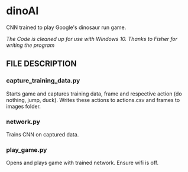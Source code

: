 # dinoAI
CNN trained to play Google's dinosaur run game.

*The Code is cleaned up for use with Windows 10. Thanks to Fisher for writing the program*

## FILE DESCRIPTION

### capture_training_data.py

Starts game and captures training data, frame and respective action (do nothing, jump, duck). Writes these actions to actions.csv and frames to images folder.

### network.py

Trains CNN on captured data.

### play_game.py

Opens and plays game with trained network. Ensure wifi is off.

